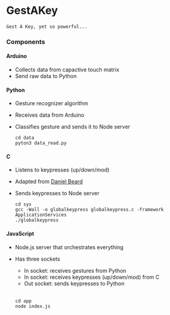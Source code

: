 # GestAKey

    Gest A Key, yet so powerful...

### Components

#### Arduino

- Collects data from capactive touch matrix
- Send raw data to Python
    
#### Python

- Gesture recognizer algorithm
- Receives data from Arduino
- Classifies gesture and sends it to Node server

    ```
    cd data
    pyton3 data_read.py
    ```

#### C
- Listens to keypresses (up/down/mod)
- Adapted from [Daniel Beard](https://danielbeard.wordpress.com/2010/10/29/listening-for-global-keypresses-in-osx/)
- Sends keypresses to Node server

    ```
    cd sys
    gcc -Wall -o globalkeypress globalkeypress.c -framework ApplicationServices
    ./globalkeypress
    ```

#### JavaScript

- Node.js server that orchestrates everything
- Has three sockets
    - In socket: receives gestures from Python
    - In socket: receives keypresses (up/down/mod) from C
    - Out socket: sends keypresses to Python
    <br>

    ```
    cd app
    node index.js
    ```
